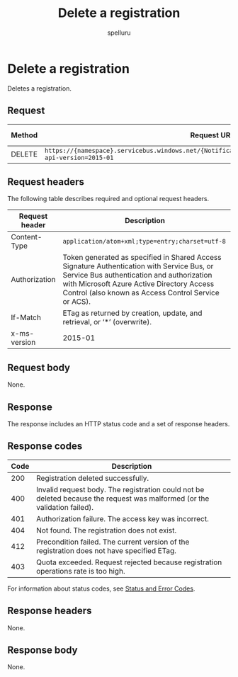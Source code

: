 ﻿---
title: "Delete a registration"
ms.custom: ""
ms.date: "2019-04-05"
ms.prod: "azure"
ms.reviewer: ""
ms.service: "notification-hubs"
ms.suite: ""
ms.tgt_pltfrm: ""
ms.topic: "reference"
author: "spelluru"
ms.author: "spelluru"
manager: "timlt"

---

# Delete a registration
Deletes a registration.

## Request

| Method | Request URI | HTTP version |
| ------ | ----------- | ------------ | 
| DELETE | `https://{namespace}.servicebus.windows.net/{NotificationHub}/registrations/<registrationId>?api-version=2015-01` | HTTP/1.1 | 


## Request headers

The following table describes required and optional request headers.

| Request header | Description | 
| -------------- | ----------- | 
| Content-Type | `application/atom+xml;type=entry;charset=utf-8` |
| Authorization | Token generated as specified in Shared Access Signature Authentication with Service Bus, or Service Bus authentication and authorization with Microsoft Azure Active Directory Access Control (also known as Access Control Service or ACS). |
| If-Match | ETag as returned by creation, update, and retrieval, or ‘*’ (overwrite). |
| x-ms-version | 2015-01 |

## Request body

None.

## Response

The response includes an HTTP status code and a set of response headers.

## Response codes

| Code | Description | 
| ---- | ----------- | 
| 200 | Registration deleted successfully. |
| 400 | Invalid request body. The registration could not be deleted because the request was malformed (or the validation failed). |
| 401 | Authorization failure. The access key was incorrect. |
| 404 | Not found. The registration does not exist. | 
| 412 | Precondition failed. The current version of the registration does not have specified ETag. |
| 403 | Quota exceeded. Request rejected because registration operations rate is too high. |

For information about status codes, see [Status and Error Codes](/rest/api/storageservices/Common-REST-API-Error-Codes).

## Response headers

None.

## Response body

None.

